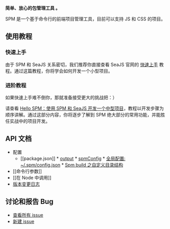 **简单、放心的包管理工具 。**

SPM 是一个基于命令行的前端项目管理工具，目前可以支持 JS 和 CSS 的项目。 

## 使用教程

### 快速上手

由于 SPM 和 SeaJS 关系密切，我们推荐你直接查看 SeaJS 官网的 [快速上手](http://seajs.org/docs/#quick-start) 教程。通过这篇教程，你将学会如何开发一个小型项目。

### 进阶教程

如果快速上手难不倒你，那就准备接受更大的挑战把：）

请查看 [Hello SPM：使用 SPM 和 SeaJS 开发一个中型项目](https://github.com/seajs/spm/wiki/Hello-SPM%EF%BC%9A%E4%BD%BF%E7%94%A8-SPM-%E5%92%8C-SeaJS-%E5%BC%80%E5%8F%91%E4%B8%80%E4%B8%AA%E4%B8%AD%E5%9E%8B%E9%A1%B9%E7%9B%AE)，教程以开发步骤为顺序讲解。通过这部分内容，你将逐步了解到 SPM 绝大部分的常用功能，并能胜任实战中的项目开发。

## API 文档
* 配置
  * [[package.json]]
		* [output](https://github.com/seajs/spm/wiki/package.json-:-output)
		* [spmConfig](https://github.com/seajs/spm/wiki/package.json-:-spmConfig)
		* [全局配置: ~/.spm/config.json](https://github.com/seajs/spm/wiki/%E5%85%A8%E5%B1%80%E9%85%8D%E7%BD%AE%3A-~-.spm-config.json)
		* [Spm build 之自定义目录结构](https://github.com/seajs/spm/wiki/Spm-build-%E4%B9%8B%E8%87%AA%E5%AE%9A%E4%B9%89%E7%9B%AE%E5%BD%95%E7%BB%93%E6%9E%84)
* [[命令行参数]]
* [[在 Node 中调用]]
* [版本变更日志](https://github.com/seajs/spm/blob/master/HISTORY.md)

## 讨论和报告 Bug

* [查看所有 issue](https://github.com/seajs/spm/issues)
* [新建 issue](https://github.com/seajs/spm/issues/new)